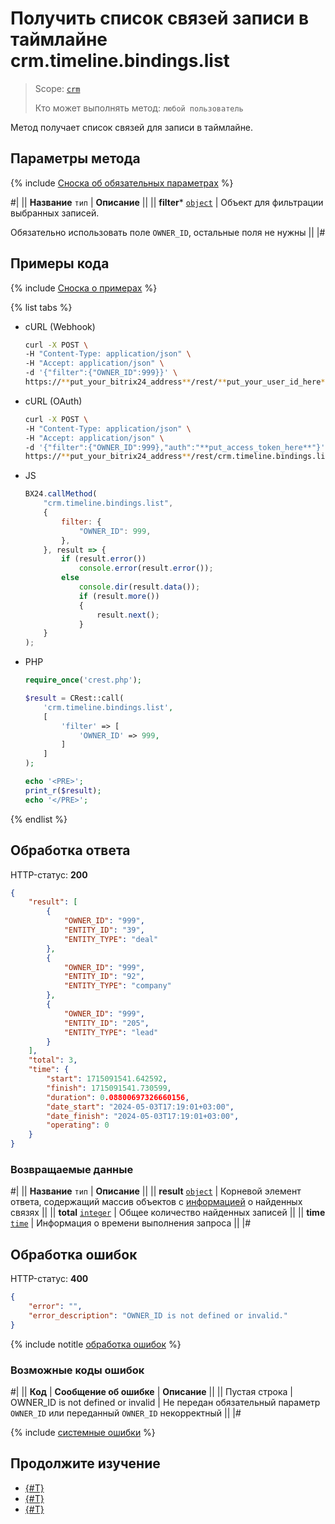 # Получить список связей записи в таймлайне crm.timeline.bindings.list

> Scope: [`crm`](../../../scopes/permissions.md)
>
> Кто может выполнять метод: `любой пользователь`

Метод получает список связей для записи в таймлайне.

## Параметры метода

{% include [Сноска об обязательных параметрах](../../../../_includes/required.md) %}

#|
|| **Название**
`тип` | **Описание** ||
|| **filter***
[`object`](../../../data-types.md) | Объект для фильтрации выбранных записей.

Обязательно использовать поле `OWNER_ID`, остальные поля не нужны ||
|#

## Примеры кода

{% include [Сноска о примерах](../../../../_includes/examples.md) %}

{% list tabs %}

- cURL (Webhook)

    ```bash
    curl -X POST \
    -H "Content-Type: application/json" \
    -H "Accept: application/json" \
    -d '{"filter":{"OWNER_ID":999}}' \
    https://**put_your_bitrix24_address**/rest/**put_your_user_id_here**/**put_your_webhook_here**/crm.timeline.bindings.list
    ```

- cURL (OAuth)

    ```bash
    curl -X POST \
    -H "Content-Type: application/json" \
    -H "Accept: application/json" \
    -d '{"filter":{"OWNER_ID":999},"auth":"**put_access_token_here**"}' \
    https://**put_your_bitrix24_address**/rest/crm.timeline.bindings.list
    ```

- JS

    ```js
    BX24.callMethod(
        "crm.timeline.bindings.list",
        {
            filter: {
                "OWNER_ID": 999,
            },
        }, result => {
            if (result.error())
                console.error(result.error());
            else
                console.dir(result.data());
                if (result.more()) 
                {
                    result.next();
                }
        }
    );
    ```

- PHP

    ```php
    require_once('crest.php');

    $result = CRest::call(
        'crm.timeline.bindings.list',
        [
            'filter' => [
                'OWNER_ID' => 999,
            ]
        ]
    );

    echo '<PRE>';
    print_r($result);
    echo '</PRE>';
    ```

{% endlist %}

## Обработка ответа

HTTP-статус: **200**

```json
{
    "result": [
        {
            "OWNER_ID": "999",
            "ENTITY_ID": "39",
            "ENTITY_TYPE": "deal"
        },
        {
            "OWNER_ID": "999",
            "ENTITY_ID": "92",
            "ENTITY_TYPE": "company"
        },
        {
            "OWNER_ID": "999",
            "ENTITY_ID": "205",
            "ENTITY_TYPE": "lead"
        }
    ],
    "total": 3,
    "time": {
        "start": 1715091541.642592,
        "finish": 1715091541.730599,
        "duration": 0.08800697326660156,
        "date_start": "2024-05-03T17:19:01+03:00",
        "date_finish": "2024-05-03T17:19:01+03:00",
        "operating": 0
    }
}
```

### Возвращаемые данные

#|
|| **Название**
`тип` | **Описание** ||
|| **result**
[`object`](../../../data-types.md) | Корневой элемент ответа, содержащий массив объектов с [информацией](crm-timeline-bindings-bind.md#parametr-fields) о найденных связях ||
|| **total**
[`integer`](../../../data-types.md) | Общее количество найденных записей ||
|| **time**
[`time`](../../../data-types.md) | Информация о времени выполнения запроса ||
|#

## Обработка ошибок

HTTP-статус: **400**

```json
{
    "error": "",
    "error_description": "OWNER_ID is not defined or invalid."
}
```

{% include notitle [обработка ошибок](../../../../_includes/error-info.md) %}

### Возможные коды ошибок

#|
|| **Код** | **Cообщение об ошибке** | **Описание** ||
|| Пустая строка | OWNER_ID is not defined or invalid | Не передан обязательный параметр `OWNER_ID` или переданный `OWNER_ID` некорректный ||
|#

{% include [системные ошибки](../../../../_includes/system-errors.md) %}

## Продолжите изучение 

- [{#T}](./crm-timeline-bindings-bind.md)
- [{#T}](./crm-timeline-bindings-unbind.md)
- [{#T}](./crm-timeline-bindings-fields.md)